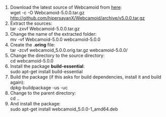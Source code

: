 1. Download the latest source of Webcamoid from [here](https://github.com/hipersayanX/Webcamoid/releases):  
    wget -c -O Webcamoid-5.0.0.tar.gz http://github.com/hipersayanX/Webcamoid/archive/v5.0.0.tar.gz
2. Extract the sources:  
    tar -zxvf Webcamoid-5.0.0.tar.gz
3. Change the name of the extracted folder:  
    mv -vf Webcamoid-5.0.0 webcamoid-5.0.0
3. Create the **.oring** file:  
    tar -zcvf webcamoid_5.0.0.orig.tar.gz webcamoid-5.0.0/
4. Change the directory to the source directory:  
    cd webcamoid-5.0.0
5. Install the package **build-essential**:  
    sudo apt-get install build-essential
6. Build the package (if this asks for build dependencies, install it and build again):  
    dpkg-buildpackage -us -uc
7. Change to the parent directory:  
    cd ..
8. And install the package:  
    sudo apt-get install webcamoid_5.0.0-1_amd64.deb
